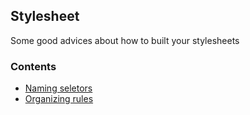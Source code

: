 ## Stylesheet
Some good advices about how to built your stylesheets

### Contents

- [Naming seletors](/docs/naming-selectors.md)
- [Organizing rules](/docs/organizing-rules.md)

